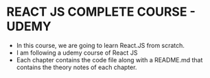 # REACT JS COMPLETE COURSE - UDEMY
- In this course, we are going to learn React.JS from scratch.
- I am following a udemy course of React JS
- Each chapter contains the code file along with a README.md that contains the theory notes of each chapter.
